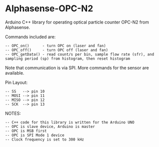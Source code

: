 # Alphasense-OPC-N2

Arduino C++ library for operating optical particle counter OPC-N2 from Alphasense.

Commands included are:

    -- OPC_on()      - turn OPC on (laser and fan)
    -- OPC_off()     - turn OPC off (laser and fan)
    -- OPC_getData() - read count/s per bin, sample flow rate (sfr), and sampling period (sp) from histogram, then reset histogram

Note that communication is via SPI. More commands for the sensor are available.

Pin Layout:

    -- SS   --> pin 10
    -- MOSI --> pin 11
    -- MISO --> pin 12
    -- SCK  --> pin 13
    
NOTES:

    -- C++ code for this library is written for the Arduino UNO
    -- OPC is slave device, Arduino is master
    -- OPC is MSB first
    -- OPC is SPI Mode 1 device
    -- Clock frequency is set to 300 kHz

	
